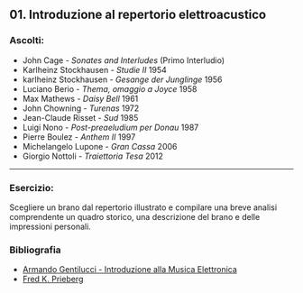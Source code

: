 ## 01. Introduzione al repertorio elettroacustico

### Ascolti:


 - John Cage - *Sonates and Interludes* (Primo Interludio)
 - Karlheinz Stockhausen - *Studie II* 1954
 - karlheinz Stockhausen - *Gesange der Junglinge* 1956
 - Luciano Berio - *Thema, omaggio a Joyce* 1958
 - Max Mathews - *Daisy Bell* 1961
 - John Chowning - *Turenas* 1972
 - Jean-Claude Risset - *Sud* 1985
 - Luigi Nono - *Post-preaeludium per Donau* 1987
 - Pierre Boulez - *Anthem II* 1997
 - Michelangelo Lupone - *Gran Cassa* 2006
 - Giorgio Nottoli - *Traiettoria Tesa* 2012
 
----

### Esercizio:

Scegliere un brano dal repertorio illustrato e compilare una breve analisi comprendente un quadro storico, una descrizione del brano e delle impressioni personali.

### Bibliografia

 - [Armando Gentilucci - Introduzione alla Musica Elettronica](https://copy.com/gmatZ8qkaw1WROAG)
 - [Fred K. Prieberg](https://copy.com/mU6LRdCdxUlrVAIZ)